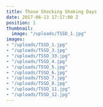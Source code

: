 ```yaml
---
title: Those Shocking Shaking Days
date: 2017-06-13 17:17:00 Z
position: 1
thumbnail:
  image: "/uploads/TSSD_1.jpg"
images:
- "/uploads/TSSD_1.jpg"
- "/uploads/TSSD_3.jpg"
- "/uploads/TSSD_33.jpg"
- "/uploads/TSSD_4.jpg"
- "/uploads/TSSD_5.jpg"
- "/uploads/TSSD_6.jpg"
- "/uploads/TSSD_7.jpg"
- "/uploads/TSSD_8.jpg"
- "/uploads/TSSD_11.jpg"
- "/uploads/TSSD_12.jpg"
---
```


